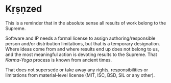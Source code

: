 # Kṛṣṇzed

This is a reminder that in the absolute sense all results of work belong to the Supreme.
<!-- Personality of Godhead Kṛṣṇa (also known as Allah, Jehovah and [thousands of other names]((https://vedabase.io/en/library/sb/10/51/36/)))-->

Software and IP needs a formal license to assign authoring/responsible person and/or distribution limitations, but that is a temporary designation. Where ideas come from and where results end up does not belong to us, and the most meaningful action is devoting results to the Supreme. That _Karma-Yoga_ process is known from ancient times.

That does not supersede or take away any rights, responsibilities or limitations from material-level license (MIT, ISC, BSD, SIL or any other).
